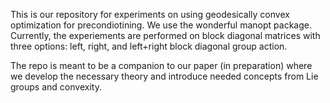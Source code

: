 This is our repository for experiments on using geodesically convex optimization for precondiotining.
We use the wonderful manopt package.  
Currently, the experiements are performed on block diagonal matrices with three options: left, right, and left+right block diagonal group action.

The repo is meant to be a companion to our paper (in preparation) where we develop the necessary theory and introduce needed concepts from Lie groups and convexity.
